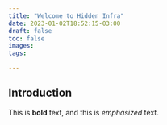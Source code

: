 ```yaml
---
title: "Welcome to Hidden Infra"
date: 2023-01-02T18:52:15-03:00
draft: false
toc: false
images:
tags:

---
```



## Introduction

This is **bold** text, and this is *emphasized* text.